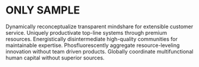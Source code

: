 # ONLY SAMPLE

Dynamically reconceptualize transparent mindshare for extensible customer service. Uniquely productivate top-line systems through premium resources. Energistically disintermediate high-quality communities for maintainable expertise. Phosfluorescently aggregate resource-leveling innovation without team driven products. Globally coordinate multifunctional human capital without superior sources.